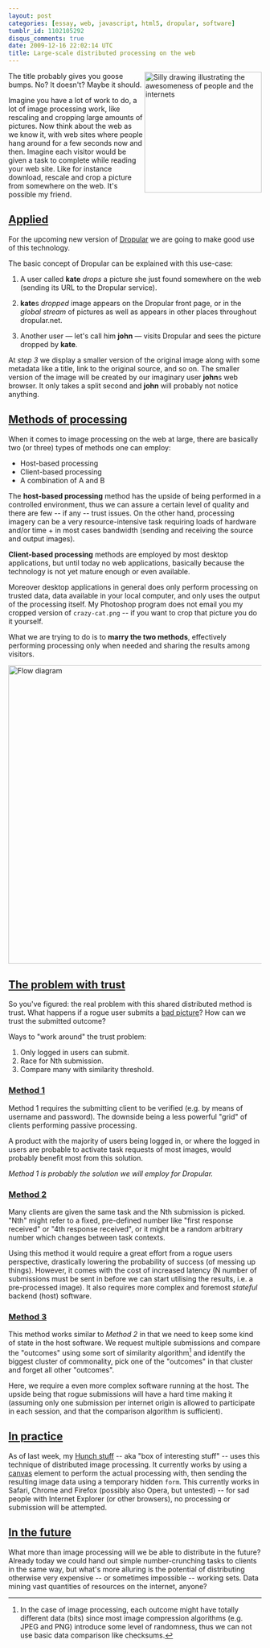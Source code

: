 ```yaml
---
layout: post
categories: [essay, web, javascript, html5, dropular, software]
tumblr_id: 1102105292
disqus_comments: true
date: 2009-12-16 22:02:14 UTC
title: Large-scale distributed processing on the web
---
```


<img src="http://farm3.static.flickr.com/2539/4190869543_28ea74d5bd_m.jpg" width="233" height="240" alt="Silly drawing illustrating the awesomeness of people and the internets" align="right"> The title probably gives you goose bumps. No? It doesn't? Maybe it should.

Imagine you have a lot of work to do, a lot of image processing work, like rescaling and cropping large amounts of pictures. Now think about the web as we know it, with web sites where people hang around for a few seconds now and then. Imagine each visitor would be given a task to complete while reading your web site. Like for instance download, rescale and crop a picture from somewhere on the web. It's possible my friend.

## [Applied](#applied)

For the upcoming new version of [Dropular](http://dropular.net/) we are going to make good use of this technology.

The basic concept of Dropular can be explained with this use-case:

1. A user called **kate** *drops* a picture she just found somewhere on the web (sending its URL to the Dropular service).

2. **kate**s *dropped* image appears on the Dropular front page, or in the *global stream* of pictures as well as appears in other places throughout dropular.net.

3. Another user — let's call him **john** — visits Dropular and sees the picture dropped by **kate**.

At *step 3* we display a smaller version of the original image along with some metadata like a title, link to the original source, and so on. The smaller version of the image will be created by our imaginary user **john**s web browser. It only takes a split second and **john** will probably not notice anything.

## [Methods of processing](#methods-of-processing)

When it comes to image processing on the web at large, there are basically two (or three) types of methods one can employ:

- Host-based processing
- Client-based processing
- A combination of A and B

The **host-based processing** method has the upside of being performed in a controlled environment, thus we can assure a certain level of quality and there are few -- if any -- trust issues. On the other hand, processing imagery can be a very resource-intensive task requiring loads of hardware and/or time + in most cases bandwidth (sending and receiving the source and output images).

**Client-based processing** methods are employed by most desktop applications, but until today no web applications, basically because the technology is not yet mature enough or even available.

Moreover desktop applications in general does only perform processing on trusted data, data available in your local computer, and only uses the output of the processing itself. My Photoshop program does not email you my cropped version of `crazy-cat.png` -- if you want to crop that picture you do it yourself.

What we are trying to do is to **marry the two methods**, effectively performing processing only when needed and sharing the results among visitors.

[<img src="http://farm3.static.flickr.com/2672/4190761739_a481949c00_o.png" width="600" height="593" alt="Flow diagram">](http://hunch.se/stuff/distributed-image-processing-web.pdf)

## [The problem with trust](#trust)

So you've figured: the real problem with this shared distributed method is trust. What happens if a rogue user submits a [bad picture](http://images.google.com/images?q=nasty)? How can we trust the submitted outcome?

Ways to "work around" the trust problem:

1. Only logged in users can submit.
2. Race for Nth submission.
3. Compare many with similarity threshold.

### [Method 1](#trust-1)

Method 1 requires the submitting client to be verified (e.g. by means of username and password). The downside being a less powerful "grid" of clients performing passive processing.

A product with the majority of users being logged in, or where the logged in users are probable to activate task requests of most images, would probably benefit most from this solution.

*Method 1 is probably the solution we will employ for Dropular.*

### [Method 2](#trust-2)

Many clients are given the same task and the Nth submission is picked. "Nth" might refer to a fixed, pre-defined number like "first response received" or "4th response received", or it might be a random arbitrary number which changes between task contexts. 

Using this method it would require a great effort from a rogue users perspective, drastically lowering the probability of success (of messing up things). However, it comes with the cost of increased latency (N number of submissions must be sent in before we can start utilising the results, i.e. a pre-processed image). It also requires more complex and foremost *stateful* backend (host) software.

### [Method 3](#trust-3)

This method works similar to *Method 2* in that we need to keep some kind of state in the host software. We request multiple submissions and compare the "outcomes" using some sort of similarity algorithm[^1] and identify the biggest cluster of commonality, pick one of the "outcomes" in that cluster and forget all other "outcomes".

Here, we require a even more complex software running at the host. The upside being that rogue submissions will have a hard time making it (assuming only one submission per internet origin is allowed to participate in each session, and that the comparison algorithm is sufficient).

## [In practice](#in-practice)

As of last week, my [Hunch stuff](http://hunch.se/stuff/) -- aka "box of interesting stuff" -- uses this technique of distributed image processing. It currently works by using a [canvas](http://www.whatwg.org/specs/web-apps/current-work/multipage/the-canvas-element.html) element to perform the actual processing with, then sending the resulting image data using a temporary hidden `form`. This currently works in Safari, Chrome and Firefox (possibly also Opera, but untested) -- for sad people with Internet Explorer (or other browsers), no processing or submission will be attempted.

## [In the future](#future)

What more than image processing will we be able to distribute in the future? Already today we could hand out simple number-crunching tasks to clients in the same way, but what's more alluring is the potential of distributing otherwise very expensive -- or sometimes impossible -- working sets. Data mining vast quantities of resources on the internet, anyone?


[^1]: In the case of image processing, each outcome might have totally different data (bits) since most image compression algorithms (e.g. JPEG and PNG) introduce some level of randomness, thus we can not use basic data comparison like checksums.
